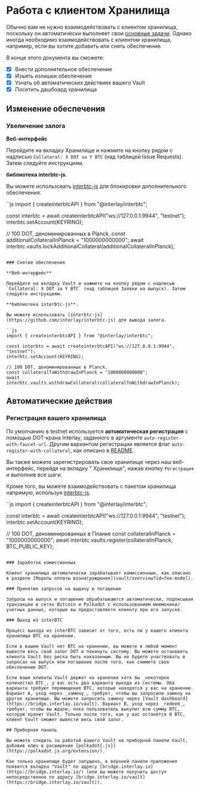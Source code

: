# Работа с клиентом Хранилища

Обычно вам не нужно взаимодействовать с клиентом хранилища, поскольку он автоматически выполняет свои [основные задачи](vault/overview?id=what-do-vaults-do).
Однако иногда необходимо взаимодействовать с клиентом хранилища, например, если вы хотите добавить или снять обеспечение.

В конце этого документа вы сможете:

- [x] Внести дополнительное обеспечение
- [x] Изъять излишки обеспечения
- [x] Узнать об автоматических действиях вашего Vault
- [x] Посетить дашбоард хранилища

## Изменение обеспечения

### Увеличение залога

**Веб-интерфейс**

Перейдите на вкладку Хранилище и нажмите на кнопку рядом с надписью `Collateral: X DOT за Y BTC` (над таблицей Issue Requests). Затем следуйте инструкциям.

**библиотека interbtc-js**.

Вы можете использовать [interbtc-js](https://github.com/interlay/interbtc-js) для блокировки дополнительного обеспечения.

``js
import { createinterbtcAPI } from "@interlay/interbtc";

const interbtc = await createinterbtcAPI("ws://127.0.0.1:9944", "testnet");
interbtc.setAccount(KEYRING);

// 100 DOT, деноминированных в Planck.
const additionalCollateralInPlanck = "1000000000000";
await interbtc.vaults.lockAdditionalCollateral(additionalCollateralInPlanck);
```

### Снятие обеспечения

**Веб-интерфейс**

Перейдите на вкладку Vault и нажмите на кнопку рядом с надписью `Collateral: X DOT за Y BTC` (над таблицей Заявки на выпуск). Затем следуйте инструкциям.

**библиотека interbtc-js**.

Вы можете использовать [interbtc-js](https://github.com/interlay/interbtc-js) для вывода залога.

``js
import { createinterbtcAPI } from "@interlay/interbtc";

const interbtc = await createinterbtcAPI("ws://127.0.0.1:9944", "testnet");
interbtc.setAccount(KEYRING);

// 100 DOT, деноминированных в Planck.
const collateralToWithdrawInPlanck = "1000000000000";
await interbtc.vaults.withdrawCollateral(collateralToWithdrawInPlanck);
```

## Автоматические действия

### Регистрация вашего хранилища

По умолчанию в testnet используется **автоматическая регистрация** с помощью DOT-крана Interlay, заданного в аргументе `auto-register-with-faucet-url`. Другим вариантом регистрации является флаг `auto-register-with-collateral`, как описано в [README](https://github.com/interlay/interbtc-clients/tree/master/vault).

Вы также можете зарегистрировать свое хранилище через наш веб-интерфейс, перейдя на вкладку " Хранилище", нажав кнопку `Регистрация` и выполнив все шаги.

Кроме того, вы можете взаимодействовать с пакетом хранилища напрямую, используя [interbtc-js](https://github.com/interlay/interbtc-js).

``js
import { createinterbtcAPI } from "@interlay/interbtc";

const interbtc = await createinterbtcAPI("ws://127.0.0.1:9944", "testnet");
interbtc.setAccount(KEYRING);

// 100 DOT, деноминированных в Планке
const collateralInPlanck = "1000000000000";
await interbtc.vaults.register(collateralInPlanck, BTC_PUBLIC_KEY);
```

### Заработок комиссионных

Клиент хранилища автоматически зарабатывает комиссионные, как описано в разделе [Модель оплаты вознаграждения](vault/overview?id=fee-model).

### Принятие запросов на выдачу и погашение

Запросы на выпуск и погашение обрабатываются автоматически, подписывая транзакции в сетях Bitcoin и Polkadot с использованием мнемоники/учетных данных, которые вы предоставляете клиенту при его запуске.

### Выход из interBTC

Процесс выхода из interBTC зависит от того, есть ли у вашего клиента хранилища BTC на хранении.

Если в вашем Vault нет BTC на хранении, вы можете в любой момент вывести весь свой залог DOT и покинуть систему. Вы можете остановить клиента Vault без риска быть наказанным. Вы не будете участвовать в запросах на выпуск или погашение после того, как снимете свое обеспечение DOT.

Если ваши клиенты Vault держат на хранении хотя бы _некоторое количество BTC_, у вас есть два варианта выхода из системы. Оба варианта требуют перемещения BTC, которые находятся у вас на хранении. Вариант А, уход через _замену_, требует, чтобы вы запросили замену на другое хранилище. Вы можете запросить замену через [Vault dashboard](https://bridge.interlay.io/vault). Вариант B, уход через _redeem_, требует, чтобы вы ждали, пока пользователь выкупит всю сумму BTC, которую хранит Vault. Только после того, как у вас останется 0 BTC, клиент Vault сможет вывести весь свой залог.

## Приборная панель

Вы можете следить за работой вашего Vault на приборной панели Vault, добавив ключ в расширение [polkadot{.js}](https://polkadot.js.org/extension/).

Как только хранилище будет запущено, в верхней панели приложения появится вкладка "Vault" по адресу [bridge.interlay.io](https://bridge.interlay.io/) (или вы можете получить доступ непосредственно по адресу [bridge.interlay.io/vault](https://bridge.interlay.io/vault)).
